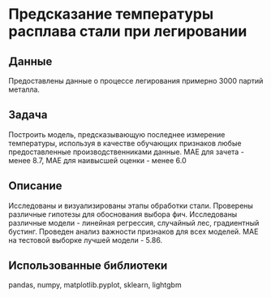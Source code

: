# Предсказание температуры расплава стали при легировании
## Данные
Предоставлены данные о процессе легирования примерно 3000 партий металла. 
## Задача
Построить модель, предсказывающую последнее измерение температуры, используя в качестве обучающих признаков любые предоставленные производственниками данные. MAE для зачета - менее 8.7, MAE для наивысшей оценки - менее 6.0 
## Описание
Исследованы и визуализированы этапы обработки стали. Проверены различные гипотезы для обоснования выбора фич. Исследованы различные модели - линейная регрессия, случайный лес, градиентный бустинг. Проведен анализ важности признаков для всех моделей. MAE на тестовой выборке лучшей модели - 5.86.
## Использованные библиотеки
pandas, numpy, matplotlib.pyplot, sklearn, lightgbm
